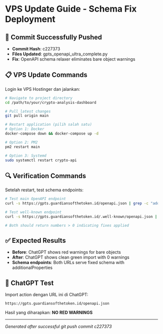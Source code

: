 # VPS Update Guide - Schema Fix Deployment

## 🎯 Commit Successfully Pushed
- **Commit Hash**: c227373
- **Files Updated**: gpts_openapi_ultra_complete.py
- **Fix**: OpenAPI schema relaxer eliminates bare object warnings

## 📋 VPS Update Commands

Login ke VPS Hostinger dan jalankan:

```bash
# Navigate to project directory
cd /path/to/your/crypto-analysis-dashboard

# Pull latest changes
git pull origin main

# Restart application (pilih salah satu)
# Option 1: Docker
docker-compose down && docker-compose up -d

# Option 2: PM2 
pm2 restart main

# Option 3: Systemd
sudo systemctl restart crypto-api
```

## 🔍 Verification Commands

Setelah restart, test schema endpoints:

```bash
# Test main OpenAPI endpoint
curl -s https://gpts.guardiansofthetoken.id/openapi.json | grep -c "additionalProperties"

# Test well-known endpoint
curl -s https://gpts.guardiansofthetoken.id/.well-known/openapi.json | grep -c "additionalProperties"

# Both should return numbers > 0 indicating fixes applied
```

## ✅ Expected Results

- **Before**: ChatGPT shows red warnings for bare objects
- **After**: ChatGPT shows clean green import with 0 warnings
- **Schema endpoints**: Both URLs serve fixed schema with additionalProperties

## 🎯 ChatGPT Test

Import action dengan URL ini di ChatGPT:
```
https://gpts.guardiansofthetoken.id/openapi.json
```

Hasil yang diharapkan: **NO RED WARNINGS**

---
*Generated after successful git push commit c227373*